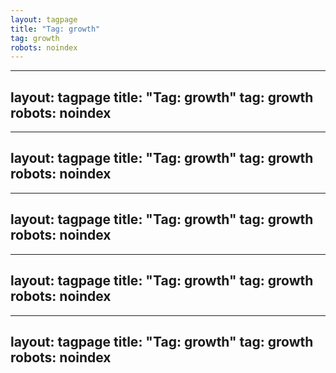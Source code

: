 ```yaml
---
layout: tagpage
title: "Tag: growth"
tag: growth
robots: noindex
---
```

---
layout: tagpage
title: "Tag: growth"
tag: growth
robots: noindex
---
---
layout: tagpage
title: "Tag: growth"
tag: growth
robots: noindex
---
---
layout: tagpage
title: "Tag: growth"
tag: growth
robots: noindex
---
---
layout: tagpage
title: "Tag: growth"
tag: growth
robots: noindex
---
---
layout: tagpage
title: "Tag: growth"
tag: growth
robots: noindex
---
